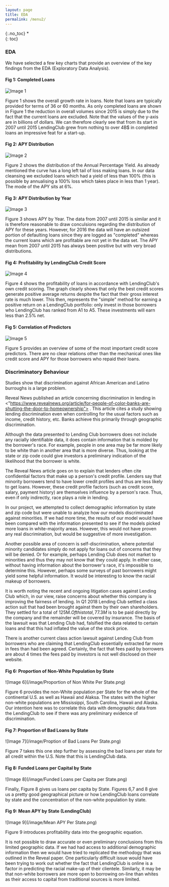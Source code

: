 ```yaml
---
layout: page
title: EDA
permalink: /menu2/
---
```

{:.no_toc}
*  
{: toc}

### EDA
We have selected a few key charts that provide an overview of the key findings from the EDA (Exploratory Data Analysis).

#### Fig 1: Completed Loans

![Image 1](/image/Net_CashFlow_By_Year.png)

Figure 1 shows the overall growth rate in loans. Note that loans are typically provided for terms of 36 or 60 months. As only completed loans are shown in Figure 1 the reduction in overall volumes since 2015 is simply due to the fact that the current loans are excluded. Note that the values of the y-axis are in billions of dollars. We can therefore clearly see that from its start in 2007 until 2015 LendingClub grew from nothing to over 4B$ in completed loans an impressive feat for a start-up.

#### Fig 2: APY Distribution

![Image 2](/image/APY_histogram.png)

Figure 2 shows the distribution of the Annual Percentage Yield. As already mentioned the curve has a long left tail of loss making loans. In our data cleansing we excluded loans which had a yield of less than 100% (this is possible by annualising a 100% loss which takes place in less than 1 year). The mode of the APY sits at 6%. 

#### Fig 3: APY Distribution by Year

![Image 3](/image/Distribution_of_APY_by_year.png)

Figure 3 shows APY by Year.  The data from 2007 until 2015 is similar and it is therefore reasonable to draw conculsions regarding the distribution of APY for these years. However, for 2016 the data will have an outsized portion of defaulting loans since they are logged as "completed" whereas the current loans which are profitable are not yet in the data set. The APY mean from 2007 until 2015 has always been positive but with very broad distributions.

#### Fig 4: Profitability by LendingClub Credit Score

![Image 4](/image/Profit_loss_by_creditscore.png)

Figure 4 shows the profitability of loans in accordance with LendingClub's own credit scoring. The graph clearly shows that only the best credit scores generate positive average returns despite the fact that their gross interest rate is much lower. This then, represents the "simple" method for earning a positive return on a LendingClub portfolio: only invest in those borrowers who LendingClub has ranked from A1  to A5. These investments will earn less than 2.5% net.

#### Fig 5: Correlation of Predictors

![Image 5](/image/Predictors_Correlations.png)

Figure 5 provides an overview of some of the most important credit score predictors. There are no clear relations other than the mechanical ones like credit score and APY for those borrowers who repaid their loans.

### Discriminatory Behaviour

Studies show that discrimination against African American and Latino burroughs is a large problem.

Reveal News published an article concerning discrimination in lending in <"https://www.revealnews.org/article/for-people-of-color-banks-are-shutting-the-door-to-homeownership"> . This article cites a study showing lending discrimination even when controlling for the usual factors such as income, credit history, etc. Banks achieve this primarily through geographic discrimination.

Although the data presented to Lending Club borrowers does not include any racially identifiable data, it does contain information that is molded by the borrower&#39;s race. For example, people in one area may be far more likely to be white than in another area that is more diverse. Thus, looking at the state or zip code could give investors a preliminary indication of the likelihood that the borrower is white.

The Reveal News article goes on to explain that lenders often cite confidential factors that make up a person&#39;s credit profile. Lenders say that minority borrowers tend to have lower credit profiles and thus are less likely to get loans.  However, these credit profile factors (such as credit score, salary, payment history) are themselves influence by a person&#39;s race. Thus, even if only indirectly, race plays a role in lending.

In our project, we attempted to collect demographic information by state and zip code but were unable to analyze how our models discriminated against minorities. If we had more time, the results of our model would have been compared with the information presented to see if the models picked more loans in white-majority areas. However, this would not have proven any real discrimination, but would be suggestive of more investigation.

Another possible area of concern is self-discrimination, where potential minority candidates simply do not apply for loans out of concerns that they will be denied. Or for example, perhaps Lending Club does not market to minorities and thus they may not know that they could apply. In either case, without having information about the borrower&#39;s race, it&#39;s impossible to determine this. However, perhaps some surveys of past borrowers might yield some helpful information. It would be interesting to know the racial makeup of borrowers.

It is worth noting the recent and ongoing litigation cases against Lending Club which, in our view, raise concerns about whether this company is improving the fairness of lending.  In Q1 2018 Lending Club settled a class action suit that had been brought against them by their own shareholders.  They settled for a total of 125M$.  Of this total, 77.3M$ is to be paid directly by the company and the remainder will be covered by insurance. The basis of the lawsuit was that Lending Club had, falsified the data related to certain loans and that this had inflated the value of the stock price.

There is another current class action lawsuit against Lending Club from borrowers who are claiming that LendingClub essentially extracted far more in fees than had been agreed.  Certainly, the fact that fees paid by borrowers are about 4 times the fees paid by investors is not well disclosed on their website.

#### Fig 6: Proportion of Non-White Population by State

![Image 6](/image/Proportion of Non White Per State.png)

Figure 6 provides the non-White population per State for the whole of the continental U.S. as well as Hawaii and Alaksa. The states with the higher non-white populations are Mississippi, South Carolina, Hawaii and Alaska.  Our intention here was to correlate this data with demographic data from the LendingClub to see if there was any preliminary evidence of discrimination. 

#### Fig 7: Proportion of Bad Loans by State

![Image 7](/image/Proption of Bad Loans Per State.png)

Figure 7 takes this one step further by assessing the bad loans per state for all credit within the U.S. Note that this is LendingClub data.

#### Fig 8: Funded Loans per Capital by State

![Image 8](/image/Funded Loans per Capita per State.png)

Finally, Figure 8 gives us loans per capita by State. Figures 6,7 and 8 give us a pretty good geographical picture or how LendingClub loans correlate by state and the concentration of the non-white population by state.

#### Fig 9: Mean APY by State (LendingClub)

![Image 9](/image/Mean APY Per State.png)

Figure 9 introduces profitability data into the geographic equation.

It is not possible to draw accurate or even preliminary conclusions from this limited geographic data. If we had had access to additional demographic information then we would have tried to replicated the methodogy that was outlined in the Reveal paper. One particularly difficult issue would have been trying to work out whether the fact that LendingClub is online is a factor in predicting the racial make-up of their clientele. Similarly, it may be that non-white borrowers are more open to borrowing on-line than whites as their access to capital from traditional sources is more limited.

